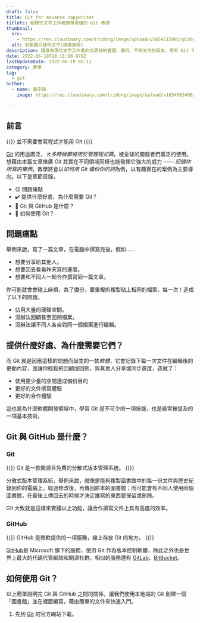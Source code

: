```yaml
---
draft: false
title: Git for advance copywriter
titletc: 給現代文字工作者簡單易懂的 Git 教學
thumbnail:
  src:
    - https://res.cloudinary.com/tridong/image/upload/v1654515985/global/%E4%B8%89%E8%A7%92%E6%9D%B1%E6%9D%B1-%E5%93%81%E7%89%8C%E5%B1%95%E7%A4%BA%E5%B0%81%E9%9D%A2.png
  alt: 封面圖片替代文字(請填寫我)
description: 讓身為現代文字工作者的你更好的管理、備份、不同文件的版本，使用 Git 不需要這麼複雜。
date: 2022-06-18T18:11:10.978Z
lastUpdateDate: 2022-06-19 02:11
category: 教學
tag:
  - git
author:
  - name: 黃宗瑋
    image: https://res.cloudinary.com/tridong/image/upload/v1654503496/global/%E9%BB%83%E5%AE%97%E7%91%8B-%E9%A0%AD%E5%83%8F.jpg

---
```

## 前言
{{<hint>}}
並不需要會寫程式才能用 Git
{{</hint>}}

[Git](https://git-scm.com/) 的用途廣泛，*大多時候都被用於管理程式碼*，被全球的開發者們廣泛的使用。想藉由本篇文章推廣 Git 其實在不同領域同樣也能發揮它強大的威力 —— *記錄你所寫的東西*。教學將會以*如何用 Git 備份你的詩*為例，以有趣實在的案例為主要導向。以下是章節目錄。

* 😟 問題痛點
* ✔️ 提供什麼好處、為什麼需要 Git？
* 🤔 Git 與 GitHub 是什麼？
* 🔎 如何使用 Git？

## 問題痛點

舉例來說，寫了一篇文章，在電腦中撰寫完後，假如……

* 想要分享給其他人。
* 想要回去看看昨天寫的進度。
* 想要和不同人一起合作撰寫同一篇文章。

你可能就會會碰上麻煩，為了備份，要重複的複製貼上相同的檔案，每一次！造成了以下的問題。

* 佔用大量的硬碟空間。
* 沒辦法回顧甚至回朔檔案。
* 沒辦法讓不同人各自對同一個檔案進行編輯。

## 提供什麼好處、為什麼需要它們？

而 Git 就是因應這樣的問題而誕生的一款*軟體*，它會記錄下每一次文件在編輯後的更動內容，並讓你輕鬆的回顧或回朔，與其他人分享或同步進度，造就了：

* 使用更少量的空間達成備份目的
* 更好的文件撰寫體驗
* 更好的合作體驗

這也是為什麼軟體開發領域中，學習 Git 是不可少的一項技能，也是最常被提及的一項基本技術。



## Git 與 GitHub 是什麼？

### Git
{{<hint cite="Git" citeSrc="https://git-scm.com/">}}
Git 是一款開源且免費的分散式版本管理系統。
{{</hint>}}

分散式版本管理系統，舉例來說，就像是能夠複製圖書館中的每一份文件與歷史紀錄到你的電腦上，經過修改後，再傳回原本的圖書館；而可能會有不同人使用同個圖書館，在最後上傳回去的時候才決定誰寫的東西要保留或刪除。

Git 大致就是這樣來實踐以上功能，讓合作撰寫文件上具有高度的效率。

### GitHub
{{<hint cite="GitHub Wiki" citeSrc="https://zh.wikipedia.org/zh-tw/GitHub">}}
GitHub 是微軟提供的一項服務，線上存放 Git 的地方。
{{</hint>}}

[GitHub](https://github.com/)是 Microsoft 旗下的服務，使用 Git 作為版本控制軟體，除此之外也是世界上最大的代碼代管網站和開源社群。相似的服務還有 [GitLab](https://about.gitlab.com/)、[BitBucket](https://bitbucket.org/product)。

## 如何使用 Git？

以上簡單說明完 Git 與 GitHub 之間的關係，讓我們使用本地端的 Git 創建一個「圖書館」並在裡面編寫，藉由簡單的文件來快速入門。
1. 先到 [Git](https://git-scm.com/) 的官方網站下載。

